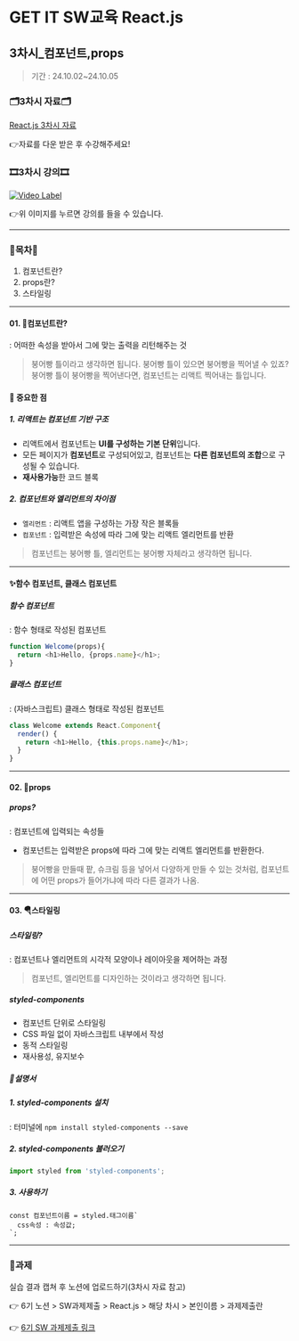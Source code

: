 # GET IT SW교육 React.js
## 3차시_컴포넌트,props
> 기간 : 24.10.02~24.10.05

### 🗂️3차시 자료🗂️
[React.js 3차시 자료](https://github.com/getit-knu/Get-React.js/blob/main/3%EC%B0%A8%EC%8B%9C/GETIT%20SW%20%EA%B5%90%EC%9C%A1%20react%20_%203%EC%B0%A8%EC%8B%9C.pdf)

👉자료를 다운 받은 후 수강해주세요!

### 🎞️3차시 강의🎞️
[![Video Label](http://img.youtube.com/vi/YTooyIVNPYc/0.jpg)](https://youtu.be/YTooyIVNPYc)

👉위 이미지를 누르면 강의를 들을 수 있습니다.

---

### 🚀목차🚀
1. 컴포넌트란?
2. props란?
3. 스타일링

---

#### 01. 🍃컴포넌트란?
: 어떠한 속성을 받아서 그에 맞는 출력을 리턴해주는 것<br/>
> 붕어빵 틀이라고 생각하면 됩니다. 붕어빵 틀이 있으면 붕어빵을 찍어낼 수 있죠? 붕어빵 틀이 붕어빵을 찍어낸다면, 컴포넌트는 리액트 찍어내는 틀입니다.

#### 📌 중요한 점
##### 1. 리액트는 컴포넌트 기반 구조
- 리액트에서 컴포넌트는 **UI를 구성하는 기본 단위**입니다.
- 모든 페이지가 **컴포넌트**로 구성되어있고, 컴포넌트는 **다른 컴포넌트의 조합**으로 구성될 수 있습니다.
- **재사용가능**한 코드 블록
  
##### 2. 컴포넌트와 엘리먼트의 차이점
- `엘리먼트` : 리액트 앱을 구성하는 가장 작은 블록들
- `컴포넌트` : 입력받은 속성에 따라 그에 맞는 리액트 엘리먼트를 반환
> 컴포넌트는 붕어빵 틀, 엘리먼트는 붕어빵 자체라고 생각하면 됩니다.
---
#### ✨함수 컴포넌트, 클래스 컴포넌트
##### 함수 컴포넌트
: 함수 형태로 작성된 컴포넌트
```javascript
function Welcome(props){
  return <h1>Hello, {props.name}</h1>;
}
```

##### 클래스 컴포넌트
: (자바스크립트) 클래스 형태로 작성된 컴포넌트
```javascript
class Welcome extends React.Component{
  render() {
    return <h1>Hello, {this.props.name}</h1>;
  }
}
```

---

#### 02. 💎props
##### props?
: 컴포넌트에 입력되는 속성들

- 컴포넌트는 입력받은 props에 따라 그에 맞는 리액트 엘리먼트를 반환한다.
> 붕어빵을 만들때 팥, 슈크림 등을 넣어서 다양하게 만들 수 있는 것처럼, 컴포넌트에 어떤 props가 들어가냐에 따라 다른 결과가 나옴.

---

#### 03. 🪂스타일링

##### 스타일링?
: 컴포넌트나 엘리먼트의 시각적 모양이나 레이아웃을 제어하는 과정
> 컴포넌트, 엘리먼트를 디자인하는 것이라고 생각하면 됩니다.

##### styled-components
- 컴포넌트 단위로 스타일링
- CSS 파일 없이 자바스크립트 내부에서 작성
- 동적 스타일링
- 재사용성, 유지보수

##### 📄설명서
##### 1. styled-components 설치 
: 터미널에 `npm install styled-components --save`

##### 2. styled-components 불러오기
```javascript
import styled from 'styled-components';
```

##### 3. 사용하기
```
const 컴포넌트이름 = styled.태그이름`
  css속성 : 속성값;
`;
```

---

### 📢과제
실습 결과 캡쳐 후 노션에 업로드하기(3차시 자료 참고)

👉 6기 노션 > SW과제제출 > React.js > 해당 차시 > 본인이름 > 과제제출란

👉 [6기 SW 과제제출 링크](https://www.notion.so/SW-8502eeef321b43e2ad13ece0f626be33)
